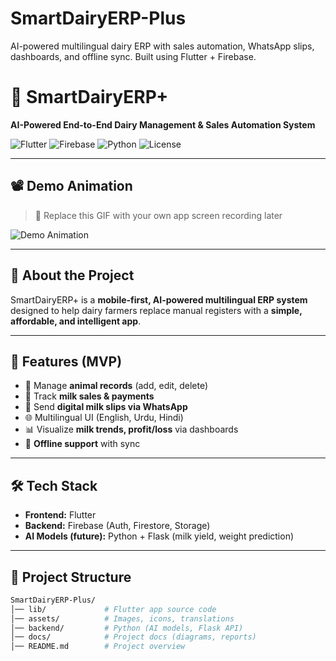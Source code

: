 # SmartDairyERP-Plus
AI-powered multilingual dairy ERP with sales automation, WhatsApp slips, dashboards, and offline sync. Built using Flutter + Firebase.

# 🐄 SmartDairyERP+  
**AI-Powered End-to-End Dairy Management & Sales Automation System**

![Flutter](https://img.shields.io/badge/Flutter-Framework-blue?logo=flutter)
![Firebase](https://img.shields.io/badge/Firebase-Backend-orange?logo=firebase)
![Python](https://img.shields.io/badge/Python-AI-yellow?logo=python)
![License](https://img.shields.io/badge/License-MIT-green)

---

## 📽️ Demo Animation  
> 🎥 Replace this GIF with your own app screen recording later  

![Demo Animation](https://media.giphy.com/media/v1.Y2lkPTc5MGI3NjExbXZya3Qyd3R0dmFvZWJ0N2h6aG5qajRucXhqc3puam41MGRkbnU3YyZlcD12MV9naWZzX3NlYXJjaCZjdD1n/M9gbBd9nbDrOTu1Mqx/giphy.gif)

---

## 📖 About the Project  
SmartDairyERP+ is a **mobile-first, AI-powered multilingual ERP system** designed to help dairy farmers replace manual registers with a **simple, affordable, and intelligent app**.  

---

## 🚀 Features (MVP)  
- 🐄 Manage **animal records** (add, edit, delete)  
- 💸 Track **milk sales & payments**  
- 📎 Send **digital milk slips via WhatsApp**  
- 🌐 Multilingual UI (English, Urdu, Hindi)  
- 📊 Visualize **milk trends, profit/loss** via dashboards  
- 🔄 **Offline support** with sync  

---

## 🛠 Tech Stack  
- **Frontend:** Flutter  
- **Backend:** Firebase (Auth, Firestore, Storage)  
- **AI Models (future):** Python + Flask (milk yield, weight prediction)  

---

## 📂 Project Structure  
```bash
SmartDairyERP-Plus/
│── lib/             # Flutter app source code
│── assets/          # Images, icons, translations
│── backend/         # Python (AI models, Flask API)
│── docs/            # Project docs (diagrams, reports)
│── README.md        # Project overview
